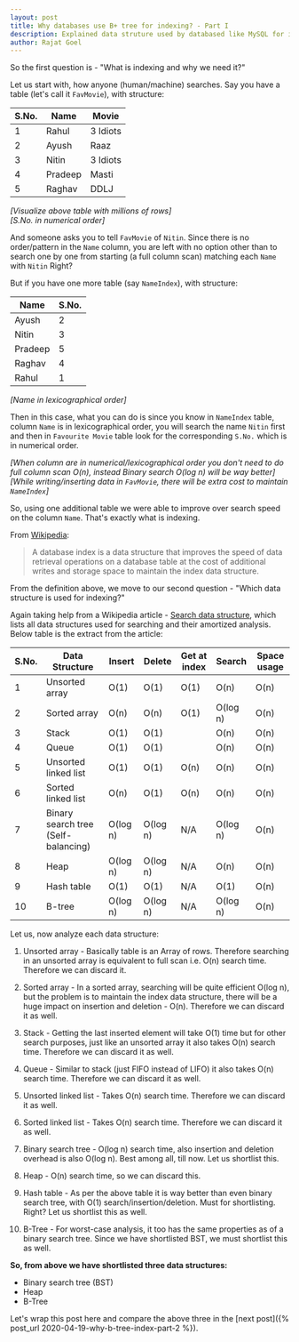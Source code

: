 ```yaml
---
layout: post
title: Why databases use B+ tree for indexing? - Part I 
description: Explained data struture used by databased like MySQL for indexing
author: Rajat Goel
---
```


So the first question is - "What is indexing and why we need it?"

Let us start with, how anyone (human/machine) searches. Say you have a table (let's call it `FavMovie`), with structure:

|S.No.| Name  | Movie  |
| ------------ | ------------ | ------------ |
| 1 | Rahul  | 3 Idiots  |
| 2 | Ayush | Raaz  |
| 3 | Nitin   | 3 Idiots  |
| 4 | Pradeep  | Masti  |
| 5 |  Raghav | DDLJ  |

*[Visualize above table with millions of rows]*  
*[S.No. in numerical order]*

And someone asks you to tell `FavMovie` of `Nitin`. Since there is no order/pattern in the `Name` column, you are left with no option other than to search one by one from starting (a full column scan) matching each `Name` with `Nitin` Right?

But if you have one more table (say `NameIndex`), with structure:

| Name | S.No.  |
| ------------ | ------------ |
| Ayush  | 2  |
| Nitin   |  3 |
| Pradeep   | 5  |
|  Raghav  | 4  |
| Rahul  | 1  |

*[Name in lexicographical order]*

Then in this case, what you can do is since you know in  `NameIndex` table, column `Name` is in lexicographical order, you will search the name `Nitin` first and then in `Favourite Movie` table look for the corresponding `S.No.` which is in numerical order.

*[When column are in numerical/lexicographical order you don't need to do full column scan O(n), instead Binary search O(log n) will be way better]*  
*[While writing/inserting data in `FavMovie`, there will be extra cost to maintain `NameIndex`]*

So, using one additional table we were able to improve over search speed on the column `Name`. That's exactly what is indexing.


From [Wikipedia](https://en.wikipedia.org/wiki/Database_index "Wikipedia"):

> A database index is a data structure that improves the speed of data retrieval operations on a database table at the cost of additional writes and storage space to maintain the index data structure.


From the definition above, we move to our second question - "Which data structure is used for indexing?"

Again taking help from a Wikipedia article - [Search data structure](https://en.wikipedia.org/wiki/Search_data_structure "Search data structure"), which lists all data structures used for searching and their amortized analysis. Below table is the extract from the article:

| S.No. | Data Structure | Insert | Delete | Get at index | Search | Space usage |
| ----- | ------ | ------------ | ------------ | ------------ | ------------ | ------------ |
| 1 | Unsorted array | O(1) | O(1) | O(1) | O(n) | O(n) |
| 2 | Sorted array | O(n) | O(n) | O(1) | O(log n) | O(n) |
| 3 | Stack | O(1) | O(1) |  | O(n) | O(n) |
| 4 | Queue | O(1) | O(1) |  | O(n) | O(n) |
| 5 | Unsorted linked list | O(1) | O(1) | O(n) | O(n) | O(n) |
| 6 | Sorted linked list | O(n) | O(1) | O(n) | O(n) | O(n) |
| 7 | Binary search tree (Self-balancing)| O(log n) | O(log n) | N/A | O(log n) | O(n) |
| 8 | Heap | O(log n) | O(log n) | N/A | O(n) | O(n) |
| 9 | Hash table | O(1) | O(1) | N/A | O(1) | O(n) |
| 10 | B-tree | O(log n) | O(log n) | N/A | O(log n) | O(n) |

Let us, now analyze each data structure:

1. Unsorted array - Basically table is an Array of rows. Therefore searching in an unsorted array is equivalent to full scan i.e. O(n) search time. Therefore we can discard it.

2. Sorted array -  In a sorted array, searching will be quite efficient O(log n), but the problem is to maintain the index data structure, there will be a huge impact on insertion and deletion - O(n). Therefore we can discard it as well.

3. Stack - Getting the last inserted element will take O(1) time but for other search purposes, just like an unsorted array it also takes O(n) search time. Therefore we can discard it as well.

4. Queue - Similar to stack (just FIFO instead of LIFO) it also takes O(n) search time. Therefore we can discard it as well.

5. Unsorted linked list - Takes O(n) search time. Therefore we can discard it as well.

6. Sorted linked list - Takes O(n) search time. Therefore we can discard it as well.

7. Binary search tree - O(log n) search time, also insertion and deletion overhead is also O(log n). Best among all, till now. Let us shortlist this.

8. Heap - O(n) search time, so we can discard this.

9. Hash table - As per the above table it is way better than even binary search tree, with O(1) search/insertion/deletion. Must for shortlisting. Right? Let us shortlist this as well.

10. B-Tree - For worst-case analysis, it too has the same properties as of a binary search tree. Since we have shortlisted BST, we must shortlist this as well.


**So, from above we have shortlisted three data structures:**
- Binary search tree (BST)
- Heap
- B-Tree

Let's wrap this post here and compare the above three in the [next post]({% post_url 2020-04-19-why-b-tree-index-part-2 %}).
